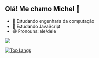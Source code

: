 ## Olá! Me chamo Michel 👋


- 🔭 Estudando engenharia da computação
- 🌱 Estudando JavaScript
- 😄 Pronouns: ele/dele

<picture>
<source 
  srcset="https://github-readme-stats.vercel.app/api?username=Meichl&show_icons=true&theme=radical"
  media="(prefers-color-scheme: dark)"
/>
<source
  srcset="https://github-readme-stats.vercel.app/api?username=Meichl&show_icons=true"
  media="(prefers-color-scheme: light), (prefers-color-scheme: no-preference)"
/>
<img widht ="42%" src="https://github-readme-stats.vercel.app/api?username=Meichl&show_icons=true" />
</picture>

[![Top Langs](https://github-readme-stats.vercel.app/api/top-langs/?username=Meichl&theme=radical)](https://github.com/Meichl/github-readme-stats)
